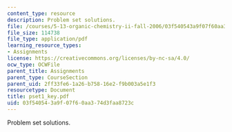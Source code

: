 ```yaml
---
content_type: resource
description: Problem set solutions.
file: /courses/5-13-organic-chemistry-ii-fall-2006/03f540543a9f07f60aa374d3faa8723c_pset1_key.pdf
file_size: 114738
file_type: application/pdf
learning_resource_types:
- Assignments
license: https://creativecommons.org/licenses/by-nc-sa/4.0/
ocw_type: OCWFile
parent_title: Assignments
parent_type: CourseSection
parent_uid: 2ff33fe6-1a26-b758-16e2-f9b003a5e1f3
resourcetype: Document
title: pset1_key.pdf
uid: 03f54054-3a9f-07f6-0aa3-74d3faa8723c
---
```

Problem set solutions.